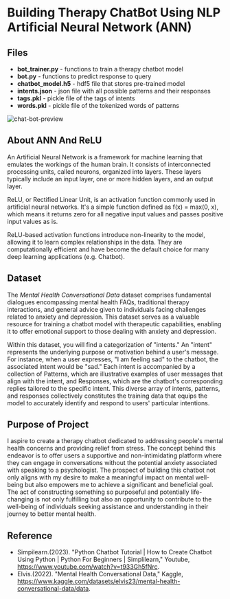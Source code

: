 # Building Therapy ChatBot Using NLP Artificial Neural Network (ANN)

## Files
* **bot_trainer.py** - functions to train a therapy chatbot model
* **bot.py** - functions to predict response to query
* **chatbot_model.h5** - hdf5 file that stores pre-trained model
* **intents.json** - json file with all possible patterns and their responses
* **tags.pkl** - pickle file of the tags of intents
* **words.pkl** - pickle file of the tokenized words of patterns
  
![chat-bot-preview](https://github.com/user-attachments/assets/25fab9be-fb2d-4a62-a18b-3f71f6ef213b)

## About ANN And ReLU
An Artificial Neural Network is a framework for machine learning that emulates the workings of the human brain. It consists of interconnected processing units, called neurons, organized into layers. These layers typically include an input layer, one or more hidden layers, and an output layer. 

ReLU, or Rectified Linear Unit, is an activation function commonly used in artificial neural networks. It's a simple function defined as f(x) = max(0, x), which means it returns zero for all negative input values and passes positive input values as is.

ReLU-based activation functions introduce non-linearity to the model, allowing it to learn complex relationships in the data. They are computationally efficient and have become the default choice for many deep learning applications (e.g. Chatbot).

## Dataset
The *Mental Health Conversational Data* dataset comprises fundamental dialogues encompassing mental health FAQs, traditional therapy interactions, and general advice given to individuals facing challenges related to anxiety and depression. This dataset serves as a valuable resource for training a chatbot model with therapeutic capabilities, enabling it to offer emotional support to those dealing with anxiety and depression.

Within this dataset, you will find a categorization of "intents." An "intent" represents the underlying purpose or motivation behind a user's message. For instance, when a user expresses, "I am feeling sad" to the chatbot, the associated intent would be "sad." Each intent is accompanied by a collection of Patterns, which are illustrative examples of user messages that align with the intent, and Responses, which are the chatbot's corresponding replies tailored to the specific intent. This diverse array of intents, patterns, and responses collectively constitutes the training data that equips the model to accurately identify and respond to users' particular intentions.

## Purpose of Project
I aspire to create a therapy chatbot dedicated to addressing people's mental health concerns and providing relief from stress. The concept behind this endeavor is to offer users a supportive and non-intimidating platform where they can engage in conversations without the potential anxiety associated with speaking to a psychologist. The prospect of building this chatbot not only aligns with my desire to make a meaningful impact on mental well-being but also empowers me to achieve a significant and beneficial goal. The act of constructing something so purposeful and potentially life-changing is not only fulfilling but also an opportunity to contribute to the well-being of individuals seeking assistance and understanding in their journey to better mental health.


## Reference
* Simpilearn.(2023). "Python Chatbot Tutorial | How to Create Chatbot Using Python | Python For Beginners | Simplilearn," Youtube, https://www.youtube.com/watch?v=t933Gh5fNrc.
* Elvis.(2022). "Mental Health Conversational Data," Kaggle, https://www.kaggle.com/datasets/elvis23/mental-health-conversational-data/data.
